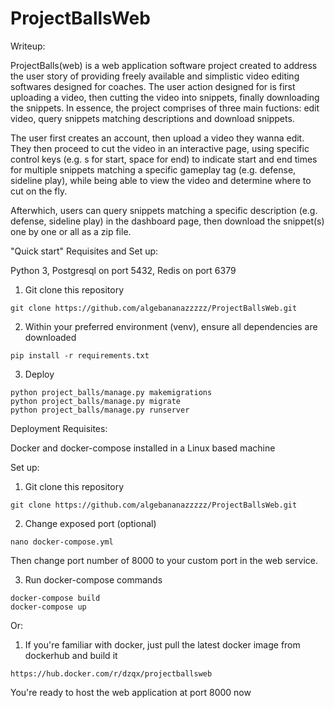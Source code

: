 # ProjectBallsWeb
Writeup:

ProjectBalls(web) is a web application software project created to address the user story of providing freely available and simplistic video editing softwares designed for coaches. The user action designed for is first uploading a video, then cutting the video into snippets, finally downloading the snippets. In essence, the project comprises of three main fuctions: edit video, query snippets matching descriptions and download snippets. 

The user first creates an account, then upload a video they wanna edit. They then proceed to cut the video in an interactive page, using specific control keys (e.g. s for start, space for end) to indicate start and end times for multiple snippets matching a specific gameplay tag (e.g. defense, sideline play), while being able to view the video and determine where to cut on the fly. 

Afterwhich, users can query snippets matching a specific description (e.g. defense, sideline play) in the dashboard page, then download the snippet(s) one by one or all as a zip file. 

"Quick start" Requisites and Set up:

Python 3, Postgresql on port 5432, Redis on port 6379

1. Git clone this repository
```
git clone https://github.com/algebananazzzzz/ProjectBallsWeb.git
```

2. Within your preferred environment (venv), ensure all dependencies are downloaded
```
pip install -r requirements.txt
```

3. Deploy
```
python project_balls/manage.py makemigrations
python project_balls/manage.py migrate
python project_balls/manage.py runserver
```

Deployment Requisites:

Docker and docker-compose installed in a Linux based machine

Set up:
1. Git clone this repository
```
git clone https://github.com/algebananazzzzz/ProjectBallsWeb.git
```

2. Change exposed port (optional)
```
nano docker-compose.yml
```
Then change port number of 8000 to your custom port in the web service. 

3. Run docker-compose commands
```
docker-compose build
docker-compose up
```
Or:
1. If you're familiar with docker, just pull the latest docker image from dockerhub and build it
```
https://hub.docker.com/r/dzqx/projectballsweb
```

You're ready to host the web application at port 8000 now
